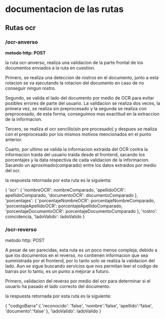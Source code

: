 # documentacion de las rutas

## Rutas ocr

### **/ocr-anverso**

**metodo http: POST**

la ruta ocr-anverso, realiza una validacion de la parte frontal de los documentos enviados a la ruta en cuestion. 

Primero, se realiza una deteccion de rostros en el documento, junto a esta rotacion se va ejecutando la rotacion del documento en caso de no conseguir ningun rostro.

Segundo, se valida el lado del documento por medio de OCR para evitar posibles errores de parte del usuario. La validacion se realiza dos veces, la primera vez, se realiza sin preprocesado y la segunda se realiza con preprocesado, de esta forma, conseguimos mas exactitud en la extraccion de la informacion.

Tercero, se realiza el ocr sencillo(sin pre procesado) y despues se realiza con el preprocesado por los mismos motivos mencionados en el punto anterior.

Cuarto, por ultimo se valida la informacion extraida del OCR contra la informacion traida del usuario traida desde el frontend, sacando los porcentajes y la data respectiva de cada validacion de la informacion. Sacando un aproximado(comparado) entre los datos extraidos por medio del ocr.

la respuesta retornada por esta ruta es la siguienta:

{
  'ocr': {
    'nombreOCR': nombreComparado,
    'apellidoOCR': apellidoComparado,
    'documentoOCR': documentoComparado
  },
  'porcentajes': {
    'porcentajeNombreOCR': porcentajeNombreComparado,
    'porcentajeApellidoOCR': porcentajeApellidoComparado,
    'porcentajeDocumentoOCR': porcentajeDocumentoComparado
  },
  'rostro': coincidencia,
  'ladoValido': ladoValido
}

### /ocr-reverso

metodo http: POST

A pesar de ser parecidas, esta ruta es un poco menos compleja, debido a que los documentos en el reverso, no contienen informacion que sea suministrada por el frontend, por lo tanto solo se realiza la validacion del lado. Aun se sigue buscando servicios que nos permitan leer el codigo de barras por lo tanto, es un punto a mejorar a futuro.

Primero, validacion del reverso por medio del ocr para determinar si el usuario ha pasado el lado correcto del documento.

la respuesta retornada por esta ruta es la siguiente:

{
  "codigoBarra":{
    'reconocido': 'false',
    'nombre':'false',
    'apellido':'false',
    'documento':'false'
  },
  'ladoValido': ladoValido
}
